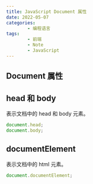 ```yaml
---
title: JavaScript Document 属性
date: 2022-05-07
categories:
        - 编程语言
tags:
        - 前端
        - Note
        - JavaScript
---
```


## Document 属性

## head 和 body

表示文档中的 head 和 body 元素。

```js
document.head;
document.body;
```

## documentElement

表示文档中的 html 元素。

```js
document.documentElement;
```
